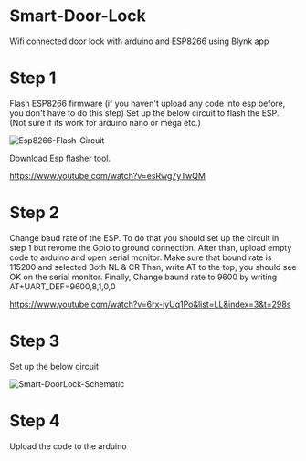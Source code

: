 # Smart-Door-Lock
Wifi connected door lock with arduino and ESP8266 using Blynk app

# Step 1
Flash ESP8266 firmware (if you haven't upload any code into esp before, you don't have to do this step)
Set up the below circuit to flash the ESP. (Not sure if its work for arduino nano or mega etc.)

![Esp8266-Flash-Circuit](https://user-images.githubusercontent.com/47865653/112714415-576aae00-8eeb-11eb-8f9d-ad899ade438a.png)

Download Esp flasher tool.

https://www.youtube.com/watch?v=esRwg7yTwQM

# Step 2
Change baud rate of the ESP.
To do that you should set up the circuit in step 1 but revome the Gpio to ground connection.
After than, upload empty code to arduino and open serial monitor. Make sure that bound rate is 115200 and selected Both NL & CR
Than, write AT to the top, you should see OK on the serial monitor.
Finally, Change baund rate to 9600 by writing AT+UART_DEF=9600,8,1,0,0

https://www.youtube.com/watch?v=6rx-iyUq1Po&list=LL&index=3&t=298s

# Step 3
Set up the below circuit 

![Smart-DoorLock-Schematic](https://user-images.githubusercontent.com/47865653/112714149-158d3800-8eea-11eb-9509-98b1636e51c0.png)

# Step 4
Upload the code to the arduino
